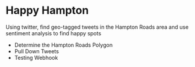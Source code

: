 # Happy Hampton

Using twitter, find geo-tagged tweets in the Hampton Roads area and use sentiment analysis to find happy spots

* Determine the Hampton Roads Polygon
* Pull Down Tweets
* Testing Webhook
